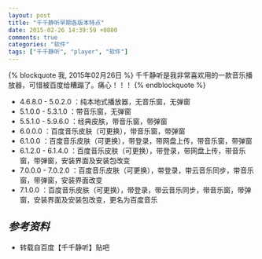 ```yaml
---
layout: post
title: "千千静听早期各版本特点"
date: 2015-02-26 14:39:59 +0800
comments: true
categories: "软件"
tags: ["千千静听", "player", "软件"]
---
```


{% blockquote 我, 2015年02月26日 %}
千千静听是我非常喜欢用的一款音乐播放器，可惜被百度给糟蹋了。痛心！！！
{% endblockquote %}

<!--more-->

- 4.6.8.0 - 5.0.2.0 ：纯本地式播放器，无音乐窗，无弹窗
- 5.1.0.0 - 5.3.1.0 ：带音乐窗，无弹窗
- 5.5.1.0 - 5.9.6.0 ：经典皮肤，带音乐窗，带弹窗
- 6.0.0.0 ：百度音乐皮肤（可更换），带音乐窗，带弹窗
- 6.1.0.0 ：百度音乐皮肤（可更换），带登录，带网盘上传，带音乐窗，带弹窗
- 6.1.2.0 - 6.1.4.0 ：百度音乐皮肤（可更换），带登录，带网盘上传，带音乐窗，带弹窗，安装界面及安装包改变
- 7.0.0.0 - 7.0.2.0 ：百度音乐皮肤（可更换），带登录，带云音乐同步，带音乐窗，带弹窗，安装界面改变
- 7.1.0.0 ：百度音乐皮肤（可更换），带登录，带云音乐同步，带音乐窗，带弹窗，安装界面及安装包改变，更名为百度音乐

## *参考资料* ##
- 转载自百度【千千静听】贴吧
